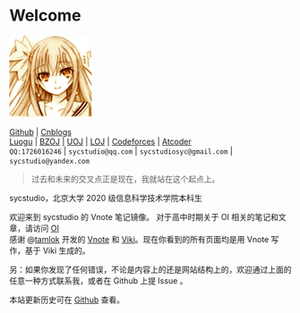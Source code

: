# Welcome

![](gravatar.png)

[Github](https://github.com/SYCstudio) | [Cnblogs](https://sycstudio.cnblogs.com)  
[Luogu](https://www.luogu.org/space/show?uid=11989) | [BZOJ](https://www.lydsy.com/JudgeOnline/userinfo.php?user=SYCstudio) | [UOJ](http://uoj.ac/user/profile/SYCstudio) | [LOJ](https://loj.ac/user/1480) | [Codeforces](http://codeforces.com/profile/SYCstudio) | [Atcoder](https://atcoder.jp/users/SYCstudio)  
`QQ:1726016246` | `sycstudio@qq.com` | `sycstudiosyc@gmail.com` | `sycstudio@yandex.com`

> 过去和未来的交叉点正是现在，我就站在这个起点上。

sycstudio，北京大学 2020 级信息科学技术学院本科生

欢迎来到 sycstudio 的 Vnote 笔记镜像。
对于高中时期关于 OI 相关的笔记和文章，请访问 [OI](https://oi.sycstudio.com)  
感谢 @[tamlok](https://github.com/tamlok) 开发的 [Vnote](https://github.com/tamlok/vnote/) 和 [Viki](https://github.com/tamlok/viki)。现在你看到的所有页面均是用 Vnote 写作，基于 Viki 生成的。

另：如果你发现了任何错误，不论是内容上的还是网站结构上的，欢迎通过上面的任意一种方式联系我，或者在 Github 上提 Issue 。

本站更新历史可在 [Github](https://github.com/SYCstudio/notebook) 查看。